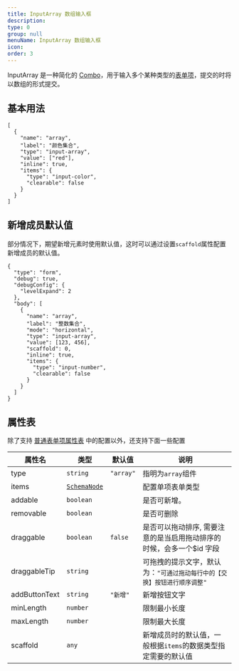 ```yaml
---
title: InputArray 数组输入框
description:
type: 0
group: null
menuName: InputArray 数组输入框
icon:
order: 3
---
```


InputArray 是一种简化的 [Combo](./combo)，用于输入多个某种类型的[表单项](./formitem)，提交的时将以数组的形式提交。

## 基本用法

```schema: scope="form2"
[
  {
    "name": "array",
    "label": "颜色集合",
    "type": "input-array",
    "value": ["red"],
    "inline": true,
    "items": {
      "type": "input-color",
      "clearable": false
    }
  }
]
```

## 新增成员默认值

部分情况下，期望新增元素时使用默认值，这时可以通过设置`scaffold`属性配置新增成员的默认值。

```schema: scope="body"
{
  "type": "form",
  "debug": true,
  "debugConfig": {
    "levelExpand": 2
  },
  "body": [
    {
      "name": "array",
      "label": "整数集合",
      "mode": "horizontal",
      "type": "input-array",
      "value": [123, 456],
      "scaffold": 0,
      "inline": true,
      "items": {
        "type": "input-number",
        "clearable": false
      }
    }
  ]
}
```

## 属性表

除了支持 [普通表单项属性表](./formitem#%E5%B1%9E%E6%80%A7%E8%A1%A8) 中的配置以外，还支持下面一些配置

| 属性名        | 类型                                        | 默认值    | 说明                                                                     |
| ------------- | ------------------------------------------- | --------- | ------------------------------------------------------------------------ |
| type          | `string`                                    | `"array"` | 指明为`array`组件                                                        |
| items         | [`SchemaNode`](../../docs/types/schemanode) |           | 配置单项表单类型                                                         |
| addable       | `boolean`                                   |           | 是否可新增。                                                             |
| removable     | `boolean`                                   |           | 是否可删除                                                               |
| draggable     | `boolean`                                   | `false`   | 是否可以拖动排序, 需要注意的是当启用拖动排序的时候，会多一个\$id 字段    |
| draggableTip  | `string`                                    |           | 可拖拽的提示文字，默认为：`"可通过拖动每行中的【交换】按钮进行顺序调整"` |
| addButtonText | `string`                                    | `"新增"`  | 新增按钮文字                                                             |
| minLength     | `number`                                    |           | 限制最小长度                                                             |
| maxLength     | `number`                                    |           | 限制最大长度                                                             |
| scaffold      | `any`                                       |           | 新增成员时的默认值，一般根据`items`的数据类型指定需要的默认值            |
